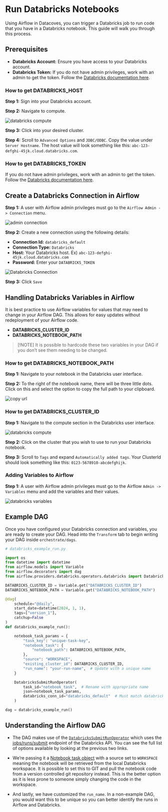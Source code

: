 # Run Databricks Notebooks 

Using Airflow in Datacoves, you can trigger a Databricks job to run code that you have in a Databricks notebook. This guide will walk you through this process.

## Prerequisites 

- **Databricks Account:** Ensure you have access to your Databricks account.
- **Databricks Token:** If you do not have admin privileges, work with an admin to get the token. Follow the [Databricks documentation here](https://docs.databricks.com/en/dev-tools/auth/pat.html).

### How to get DATABRICKS_HOST 

**Step 1:** Sign into your Databricks account.

**Step 2:** Navigate to compute.

![databricks compute](assets/databricks_compute.png)

**Step 3:** Click into your desired cluster.

**Step 4:** Scroll to `Advanced Options` and `JDBC/ODBC`. Copy the value under `Server Hostname`. The host value will look something like this: `abc-123-defghi-45jk.cloud.databricks.com`.

### How to get DATABRICKS_TOKEN 

If you do not have admin privileges, work with an admin to get the token. Follow the [Databricks documentation here](https://docs.databricks.com/en/dev-tools/auth/pat.html).

## Create a Databricks Connection in Airflow

**Step 1:** A user with Airflow admin privileges must go to the `Airflow Admin -> Connection` menu.

![admin connection](assets/admin-connections.png)

**Step 2:** Create a new connection using the following details:

- **Connection Id:** `databricks_default`
- **Connection Type:** `Databricks`
- **Host:** Your Databricks host. Ex) `abc-123-defghi-45jk.cloud.databricks.com`
- **Password:** Enter your `DATABRICKS_TOKEN`

![Databricks Connection](assets/airflow_databricks_connection.png)

**Step 3:** Click `Save`

## Handling Databricks Variables in Airflow

It is best practice to use Airflow variables for values that may need to change in your Airflow DAG. This allows for easy updates without redeployment of your Airflow code.

- **DATABRICKS_CLUSTER_ID**
- **DATABRICKS_NOTEBOOK_PATH**

> [!NOTE] It is possible to hardcode these two variables in your DAG if you don’t see them needing to be changed.

### How to get DATABRICKS_NOTEBOOK_PATH 

**Step 1:** Navigate to your notebook in the Databricks user interface.

**Step 2:** To the right of the notebook name, there will be three little dots. Click on this and select the option to copy the full path to your clipboard.

![copy url](assets/databricks_copyurl.png)

### How to get DATABRICKS_CLUSTER_ID 

**Step 1:** Navigate to the compute section in the Databricks user interface.

![databricks compute](assets/databricks_compute.png)

**Step 2:** Click on the cluster that you wish to use to run your Databricks notebook.

**Step 3:** Scroll to `Tags` and expand `Automatically added tags`. Your ClusterId should look something like this: `0123-5678910-abcdefghijk`.

### Adding Variables to Airflow 

**Step 1:** A user with Airflow admin privileges must go to the Airflow `Admin -> Variables` menu and add the variables and their values.

![databricks variables](assets/airflow_databricks_variables.png)

## Example DAG 

Once you have configured your Databricks connection and variables, you are ready to create your DAG. Head into the `Transform` tab to begin writing your DAG inside `orchestrate/dags`.

```python
# databricks_example_run.py

import os
from datetime import datetime
from airflow.models import Variable
from airflow.decorators import dag
from airflow.providers.databricks.operators.databricks import DatabricksSubmitRunOperator

DATABRICKS_CLUSTER_ID = Variable.get("DATABRICKS_CLUSTER_ID")
DATABRICKS_NOTEBOOK_PATH = Variable.get("DATABRICKS_NOTEBOOK_PATH")

@dag(
    schedule="@daily",
    start_date=datetime(2024, 1, 1),
    tags=["version_1"],
    catchup=False
)
def databricks_example_run():

    notebook_task_params = {
        "task_key": "unique-task-key",
        "notebook_task": {
            "notebook_path": DATABRICKS_NOTEBOOK_PATH,
        },
        "source": "WORKSPACE",
        "existing_cluster_id": DATABRICKS_CLUSTER_ID,
        "run_name": "your-run-name",  # Update with a unique name
    }

    DatabricksSubmitRunOperator(
        task_id="notebook_task",  # Rename with appropriate name
        json=notebook_task_params,
        databricks_conn_id="databricks_default"  # Must match databricks connection id
    )

dag = databricks_example_run()
```

## Understanding the Airflow DAG 

- The DAG makes use of the [`DatabricksSubmitRunOperator`](https://airflow.apache.org/docs/apache-airflow-providers-databricks/1.0.0/operators.html) which uses the [jobs/runs/submit](https://docs.databricks.com/api/workspace/jobs/submit) endpoint of the Databricks API. You can see the full list of options available by looking at the previous two links. 
 
- We’re passing it a [Notebook task object](https://docs.databricks.com/api/workspace/jobs/submit#notebook_task) with a source set to `WORKSPACE` meaning the notebook will be retrieved from the local Databricks workspace. It is possible to set this to GIT and pull the notebook code from a version controlled git repository instead. This is the better option as it is less prone to someone simply changing the code in the workspace. 

- And lastly, we have customized the `run_name`. In a non-example DAG, you would want this to be unique so you can better identify the runs in Airflow and Databricks. 
